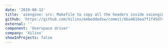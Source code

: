 ```yaml
---
date: '2019-08-12'
title: 'aiengine: src: Makefile to copy all the headers inside xaiengine directory'
github: 'https://github.com/Xilinx/embeddedsw/commit/6ba4816ea7f1f45d740dbff4392028ae4525e8a2'
external: ''
component: 'Userspace driver'
company: 'Xilinx'
showInProjects: false
---
```


